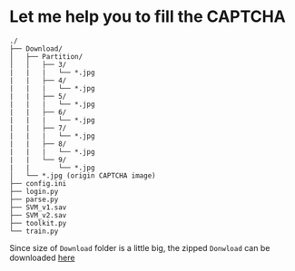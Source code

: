 # Let me help you to fill the CAPTCHA

```
./
├── Download/
│   ├── Partition/
│   │   ├── 3/
|   |   |   └── *.jpg
|   |   ├── 4/
|   |   |   └── *.jpg
|   |   ├── 5/
|   |   |   └── *.jpg
|   |   ├── 6/
|   |   |   └── *.jpg
|   |   ├── 7/
|   |   |   └── *.jpg
|   |   ├── 8/
|   |   |   └── *.jpg
|   |   └── 9/
|   |       └── *.jpg
│   └── *.jpg (origin CAPTCHA image)
├── config.ini
├── login.py
├── parse.py
├── SVM_v1.sav
├── SVM_v2.sav
├── toolkit.py
└── train.py
```
Since size of `Download` folder is a little big, the zipped `Donwload` can be downloaded [here](https://drive.google.com/open?id=1hnARadcYP3_0T-LRBHVdKUnI8JBnC4kd)
